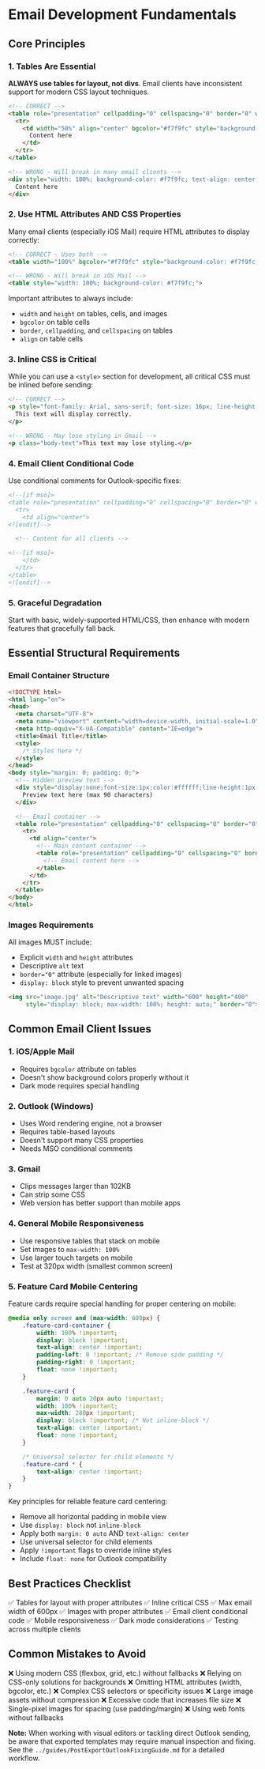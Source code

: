 # Email Development Fundamentals

## Core Principles

### 1. Tables Are Essential

**ALWAYS use tables for layout, not divs**. Email clients have inconsistent support for modern CSS layout techniques.

```html
<!-- CORRECT -->
<table role="presentation" cellpadding="0" cellspacing="0" border="0" width="100%">
  <tr>
    <td width="50%" align="center" bgcolor="#f7f9fc" style="background-color: #f7f9fc;">
      Content here
    </td>
  </tr>
</table>

<!-- WRONG - Will break in many email clients -->
<div style="width: 100%; background-color: #f7f9fc; text-align: center;">
  Content here
</div>
```

### 2. Use HTML Attributes AND CSS Properties

Many email clients (especially iOS Mail) require HTML attributes to display correctly:

```html
<!-- CORRECT - Uses both -->
<table width="100%" bgcolor="#f7f9fc" style="background-color: #f7f9fc;">

<!-- WRONG - Will break in iOS Mail -->
<table style="width: 100%; background-color: #f7f9fc;">
```

Important attributes to always include:
- `width` and `height` on tables, cells, and images
- `bgcolor` on table cells
- `border`, `cellpadding`, and `cellspacing` on tables
- `align` on table cells

### 3. Inline CSS is Critical

While you can use a `<style>` section for development, all critical CSS must be inlined before sending:

```html
<!-- CORRECT -->
<p style="font-family: Arial, sans-serif; font-size: 16px; line-height: 1.5; color: #333333;">
  This text will display correctly.
</p>

<!-- WRONG - May lose styling in Gmail -->
<p class="body-text">This text may lose styling.</p>
```

### 4. Email Client Conditional Code

Use conditional comments for Outlook-specific fixes:

```html
<!--[if mso]>
<table role="presentation" cellpadding="0" cellspacing="0" border="0" width="100%">
  <tr>
    <td align="center">
<![endif]-->

  <!-- Content for all clients -->

<!--[if mso]>
    </td>
  </tr>
</table>
<![endif]-->
```

### 5. Graceful Degradation

Start with basic, widely-supported HTML/CSS, then enhance with modern features that gracefully fall back.

## Essential Structural Requirements

### Email Container Structure

```html
<!DOCTYPE html>
<html lang="en">
<head>
  <meta charset="UTF-8">
  <meta name="viewport" content="width=device-width, initial-scale=1.0">
  <meta http-equiv="X-UA-Compatible" content="IE=edge">
  <title>Email Title</title>
  <style>
    /* Styles here */
  </style>
</head>
<body style="margin: 0; padding: 0;">
  <!-- Hidden preview text -->
  <div style="display:none;font-size:1px;color:#ffffff;line-height:1px;max-height:0px;max-width:0px;opacity:0;overflow:hidden;">
    Preview text here (max 90 characters)
  </div>

  <!-- Email container -->
  <table role="presentation" cellpadding="0" cellspacing="0" border="0" width="100%">
    <tr>
      <td align="center">
        <!-- Main content container -->
        <table role="presentation" cellpadding="0" cellspacing="0" border="0" width="600" style="max-width: 600px;">
          <!-- Email content here -->
        </table>
      </td>
    </tr>
  </table>
</body>
</html>
```

### Images Requirements

All images MUST include:
- Explicit `width` and `height` attributes
- Descriptive `alt` text
- `border="0"` attribute (especially for linked images)
- `display: block` style to prevent unwanted spacing

```html
<img src="image.jpg" alt="Descriptive text" width="600" height="400"
     style="display: block; max-width: 100%; height: auto;" border="0">
```

## Common Email Client Issues

### 1. iOS/Apple Mail
- Requires `bgcolor` attribute on tables
- Doesn't show background colors properly without it
- Dark mode requires special handling

### 2. Outlook (Windows)
- Uses Word rendering engine, not a browser
- Requires table-based layouts
- Doesn't support many CSS properties
- Needs MSO conditional comments

### 3. Gmail
- Clips messages larger than 102KB
- Can strip some CSS
- Web version has better support than mobile apps

### 4. General Mobile Responsiveness
- Use responsive tables that stack on mobile
- Set images to `max-width: 100%`
- Use larger touch targets on mobile
- Test at 320px width (smallest common screen)

### 5. Feature Card Mobile Centering
Feature cards require special handling for proper centering on mobile:

```css
@media only screen and (max-width: 600px) {
    .feature-card-container {
        width: 100% !important;
        display: block !important;
        text-align: center !important;
        padding-left: 0 !important; /* Remove side padding */
        padding-right: 0 !important;
        float: none !important;
    }

    .feature-card {
        margin: 0 auto 20px auto !important;
        width: 100% !important;
        max-width: 280px !important;
        display: block !important; /* Not inline-block */
        text-align: center !important;
        float: none !important;
    }

    /* Universal selector for child elements */
    .feature-card * {
        text-align: center !important;
    }
}
```

Key principles for reliable feature card centering:
- Remove all horizontal padding in mobile view
- Use `display: block` not `inline-block`
- Apply both `margin: 0 auto` AND `text-align: center`
- Use universal selector for child elements
- Apply `!important` flags to override inline styles
- Include `float: none` for Outlook compatibility

## Best Practices Checklist

✅ Tables for layout with proper attributes
✅ Inline critical CSS
✅ Max email width of 600px
✅ Images with proper attributes
✅ Email client conditional code
✅ Mobile responsiveness
✅ Dark mode considerations
✅ Testing across multiple clients

## Common Mistakes to Avoid

❌ Using modern CSS (flexbox, grid, etc.) without fallbacks
❌ Relying on CSS-only solutions for backgrounds
❌ Omitting HTML attributes (width, bgcolor, etc.)
❌ Complex CSS selectors or specificity issues
❌ Large image assets without compression
❌ Excessive code that increases file size
❌ Single-pixel images for spacing (use padding/margin)
❌ Using web fonts without fallbacks

**Note:** When working with visual editors or tackling direct Outlook sending, be aware that exported templates may require manual inspection and fixing. See the `../guides/PostExportOutlookFixingGuide.md` for a detailed workflow.
